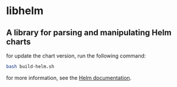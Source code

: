 # libhelm
## A library for parsing and manipulating Helm charts

for update the chart version, run the following command:

```bash
bash build-helm.sh
```

for more information, see the [Helm documentation](https://helm.sh/docs/topics/charts/).